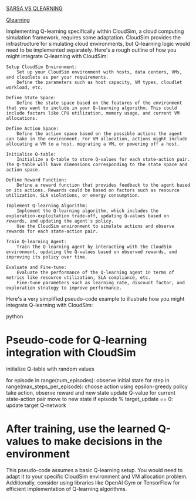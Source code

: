 [SARSA VS QLEARNING](https://www.youtube.com/watch?v=-UohFVSjekI)

[Qlearning](https://www.youtube.com/watch?v=MI8ByADMh20)

Implementing Q-learning specifically within CloudSim, a cloud computing simulation framework, requires some adaptation. CloudSim provides the infrastructure for simulating cloud environments, but Q-learning logic would need to be implemented separately. Here's a rough outline of how you might integrate Q-learning with CloudSim:

    Setup CloudSim Environment:
        Set up your CloudSim environment with hosts, data centers, VMs, and cloudlets as per your requirements.
        Define the parameters such as host capacity, VM types, cloudlet workload, etc.

    Define State Space:
        Define the state space based on the features of the environment that you want to include in your Q-learning algorithm. This could include factors like CPU utilization, memory usage, and current VM allocations.

    Define Action Space:
        Define the action space based on the possible actions the agent can take in the environment. For VM allocation, actions might include allocating a VM to a host, migrating a VM, or powering off a host.

    Initialize Q-table:
        Initialize a Q-table to store Q-values for each state-action pair. The Q-table will have dimensions corresponding to the state space and action space.

    Define Reward Function:
        Define a reward function that provides feedback to the agent based on its actions. Rewards could be based on factors such as resource utilization, SLA violations, or energy consumption.

    Implement Q-learning Algorithm:
        Implement the Q-learning algorithm, which includes the exploration-exploitation trade-off, updating Q-values based on rewards, and updating the agent's policy.
        Use the CloudSim environment to simulate actions and observe rewards for each state-action pair.

    Train Q-learning Agent:
        Train the Q-learning agent by interacting with the CloudSim environment, updating the Q-values based on observed rewards, and improving its policy over time.

    Evaluate and Fine-tune:
        Evaluate the performance of the Q-learning agent in terms of metrics like resource utilization, SLA compliance, etc.
        Fine-tune parameters such as learning rate, discount factor, and exploration strategy to improve performance.

Here's a very simplified pseudo-code example to illustrate how you might integrate Q-learning with CloudSim:

python

# Pseudo-code for Q-learning integration with CloudSim
initialize Q-table with random values

for episode in range(num_episodes):
    observe initial state
    for step in range(max_steps_per_episode):
        choose action using epsilon-greedy policy
        take action, observe reward and new state
        update Q-value for current state-action pair
        move to new state
        if episode % target_update == 0:
            update target Q-network

# After training, use the learned Q-values to make decisions in the environment

This pseudo-code assumes a basic Q-learning setup. You would need to adapt it to your specific CloudSim environment and VM allocation problem. Additionally, consider using libraries like OpenAI Gym or TensorFlow for efficient implementation of Q-learning algorithms.
